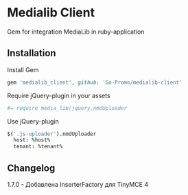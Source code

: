 # Medialib Client
Gem for integration MediaLib in ruby-application

## Installation

Install Gem
```ruby
gem 'medialib_client', github: 'Go-Promo/medialib-client'
```

Require jQuery-plugin in your assets
```coffee
#= require media_lib/jquery.nmdUploader
```

Use jQuery-plugin
```coffee
$('.js-uploader').nmdUploader
  host: %host%
  tenant: %tenant%
```

## Changelog
1.7.0 - Добавлена InserterFactory для TinyMCE 4